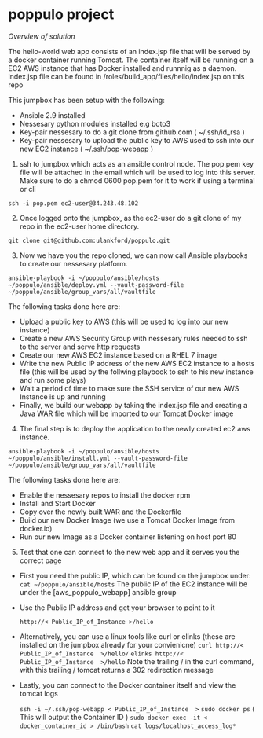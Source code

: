
# poppulo project

*Overview of solution*

The hello-world web app consists of an index.jsp file that will be served by a docker container running Tomcat.
The container itself will be running on a EC2 AWS instance that has Docker installed and runnnig as a daemon.
index.jsp file can be found in /roles/build_app/files/hello/index.jsp on this repo

This jumpbox has been setup with the following:
 - Ansible 2.9 installed
 - Nessesary python modules installed e.g boto3
 - Key-pair nessesary to do a git clone from github.com ( ~/.ssh/id_rsa )
 - Key-pair nessesary to upload the public key to AWS used to ssh into our new EC2 instance ( ~/.ssh/pop-webapp )


 1. ssh to jumpbox which acts as an ansible control node.
The pop.pem key file will be attached in the email which will be used to log into this server. Make sure to do a chmod 0600 pop.pem for it to work if using a terminal or cli

`ssh -i pop.pem ec2-user@34.243.48.102`

2. Once logged onto the jumpbox, as the ec2-user do a git clone of my repo in the ec2-user home directory.

`git clone git@github.com:ulankford/poppulo.git`

3. Now we have you the repo cloned, we can now call Ansible playbooks to create our nessesary platform.

`ansible-playbook -i ~/poppulo/ansible/hosts ~/poppulo/ansible/deploy.yml --vault-password-file ~/poppulo/ansible/group_vars/all/vaultfile`

The following tasks done here are:

  - Upload a public key to AWS (this will be used to log into our new instance)
  - Create a new AWS Security Group with nessesary rules needed to ssh to the server and serve http requests
  - Create our new AWS EC2 instance based on a RHEL 7 image
  - Write the new Public IP address of the new AWS EC2 instance to a hosts file (this will be used by the follwing playbook to ssh to his new instance and run some plays)
  - Wait a period of time to make sure the SSH service of our new AWS Instance is up and running
  - Finally, we build our webapp by taking the index.jsp file and creating a Java WAR file which will be imported to our Tomcat Docker image
    


4. The final step is to deploy the application to the newly created ec2 aws instance. 

`ansible-playbook -i ~/poppulo/ansible/hosts ~/poppulo/ansible/install.yml --vault-password-file ~/poppulo/ansible/group_vars/all/vaultfile`

The following tasks done here are:
   - Enable the nessesary repos to install the docker rpm
   - Install and Start Docker
   - Copy over the newly built WAR and the Dockerfile
   - Build our new Docker Image (we use a Tomcat Docker Image from docker.io)
   - Run our new Image as a Docker container listening on host port 80



5. Test that one can connect to the new web app and it serves you the correct page

 - First you need the public IP, which can be found on the jumpbox under:
   `cat ~/poppulo/ansible/hosts`
   The public IP of the EC2 instance will be under the [aws_poppulo_webapp] ansible group

 - Use the Public IP address and get your browser to point to it
 
   `http://< Public_IP_of_Instance >/hello`
  - Alternatively, you can use a linux tools like curl or elinks (these are installed on the jumpbox already for your convienicne)
   `curl http://< Public_IP_of_Instance  >/hello/`
   `elinks http://< Public_IP_of_Instance  >/hello`
    Note the trailing / in the curl command, with this trailing / tomcat returns a 302 redirection message
  
 - Lastly, you can connect to the Docker container itself and view the tomcat logs
 
   `ssh -i ~/.ssh/pop-webapp < Public_IP_of_Instance  >` 
   `sudo docker ps` ( This will output the Container ID )
   `sudo docker exec -it < docker_container_id > /bin/bash`
   `cat logs/localhost_access_log* `
 
  
